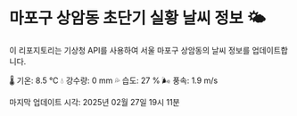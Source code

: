 
# 마포구 상암동 초단기 실황 날씨 정보 🌤️

이 리포지토리는 기상청 API를 사용하여 서울 마포구 상암동의 날씨 정보를 업데이트합니다. 

🌡️ 기온: 8.5 ℃
💧 강수량: 0 mm
💦 습도: 27 %
🌬️ 풍속: 1.9 m/s

마지막 업데이트 시각: 2025년 02월 27일 19시 11분    
